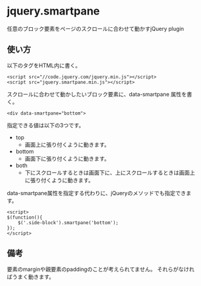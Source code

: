jquery.smartpane
================

任意のブロック要素をページのスクロールに合わせて動かすjQuery plugin


使い方
------

以下のタグをHTML内に書く。

    <script src="//code.jquery.com/jquery.min.js"></script>
    <script src="jquery.smartpane.min.js"></script>

スクロールに合わせて動かしたいブロック要素に、data-smartpane 属性を書く。

    <div data-smartpane="bottom">

指定できる値は以下の3つです。

* top
    * 画面上に張り付くように動きます。
* bottom
    * 画面下に張り付くように動きます。
* both
    * 下にスクロールするときは画面下に、上にスクロールするときは画面上に張り付くように動きます。

data-smartpane属性を指定する代わりに、jQueryのメソッドでも指定できます。

    <script>
    $(function(){
        $('.side-block').smartpane('bottom');
    });
    </script>


備考
----

要素のmarginや親要素のpaddingのことが考えられてません。
それらがなければうまく動きます。
